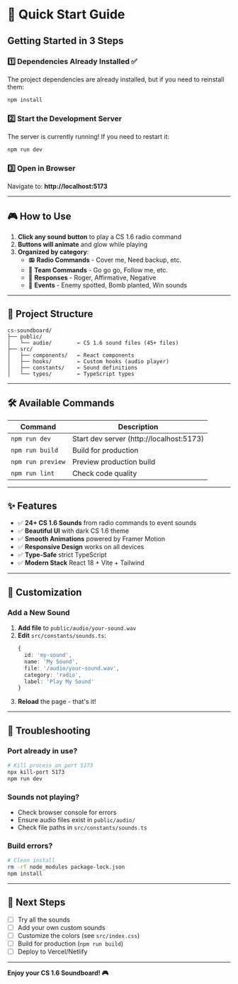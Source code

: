 # 🚀 Quick Start Guide

## Getting Started in 3 Steps

### 1️⃣ Dependencies Already Installed ✅

The project dependencies are already installed, but if you need to reinstall them:

```bash
npm install
```

### 2️⃣ Start the Development Server

The server is currently running! If you need to restart it:

```bash
npm run dev
```

### 3️⃣ Open in Browser

Navigate to: **http://localhost:5173**

---

## 🎮 How to Use

1. **Click any sound button** to play a CS 1.6 radio command
2. **Buttons will animate** and glow while playing
3. **Organized by category**:
   - 📻 **Radio Commands** - Cover me, Need backup, etc.
   - 🎯 **Team Commands** - Go go go, Follow me, etc.
   - 💬 **Responses** - Roger, Affirmative, Negative
   - 🎪 **Events** - Enemy spotted, Bomb planted, Win sounds

---

## 📁 Project Structure

```
cs-soundboard/
├── public/
│   └── audio/        ← CS 1.6 sound files (45+ files)
├── src/
│   ├── components/   ← React components
│   ├── hooks/        ← Custom hooks (audio player)
│   ├── constants/    ← Sound definitions
│   └── types/        ← TypeScript types
```

---

## 🛠️ Available Commands

| Command           | Description                              |
| ----------------- | ---------------------------------------- |
| `npm run dev`     | Start dev server (http://localhost:5173) |
| `npm run build`   | Build for production                     |
| `npm run preview` | Preview production build                 |
| `npm run lint`    | Check code quality                       |

---

## ✨ Features

- ✅ **24+ CS 1.6 Sounds** from radio commands to event sounds
- ✅ **Beautiful UI** with dark CS 1.6 theme
- ✅ **Smooth Animations** powered by Framer Motion
- ✅ **Responsive Design** works on all devices
- ✅ **Type-Safe** strict TypeScript
- ✅ **Modern Stack** React 18 + Vite + Tailwind

---

## 🎨 Customization

### Add a New Sound

1. **Add file** to `public/audio/your-sound.wav`
2. **Edit** `src/constants/sounds.ts`:
   ```typescript
   {
     id: 'my-sound',
     name: 'My Sound',
     file: '/audio/your-sound.wav',
     category: 'radio',
     label: 'Play My Sound'
   }
   ```
3. **Reload** the page - that's it!

---

## 🐛 Troubleshooting

### Port already in use?

```bash
# Kill process on port 5173
npx kill-port 5173
npm run dev
```

### Sounds not playing?

- Check browser console for errors
- Ensure audio files exist in `public/audio/`
- Check file paths in `src/constants/sounds.ts`

### Build errors?

```bash
# Clean install
rm -rf node_modules package-lock.json
npm install
```

---

## 🎯 Next Steps

- [ ] Try all the sounds
- [ ] Add your own custom sounds
- [ ] Customize the colors (see `src/index.css`)
- [ ] Build for production (`npm run build`)
- [ ] Deploy to Vercel/Netlify

---

**Enjoy your CS 1.6 Soundboard! 🎮**

